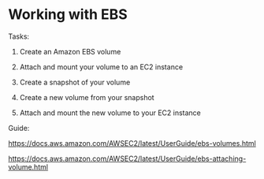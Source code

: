 #  Working with EBS

Tasks:
1. Create an Amazon EBS volume


2. Attach and mount your volume to an EC2 instance

3. Create a snapshot of your volume

4. Create a new volume from your snapshot


5. Attach and mount the new volume to your EC2 instance



Guide:

https://docs.aws.amazon.com/AWSEC2/latest/UserGuide/ebs-volumes.html

https://docs.aws.amazon.com/AWSEC2/latest/UserGuide/ebs-attaching-volume.html
